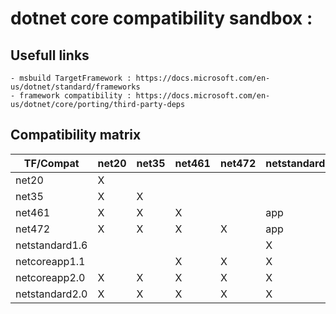 ﻿# dotnet core compatibility sandbox : 

## Usefull links
	- msbuild TargetFramework : https://docs.microsoft.com/en-us/dotnet/standard/frameworks
	- framework compatibility : https://docs.microsoft.com/en-us/dotnet/core/porting/third-party-deps

## Compatibility matrix

| ﻿TF/Compat      | net20 | net35 | net461 | net472 | netstandard1.6 | netcoreapp1.1 | netcoreapp2.0 | netstandard2.0 |
|----------------|-------|-------|--------|--------|----------------|---------------|---------------|----------------|
| net20          | X     |       |        |        |                |               |               |                |
| net35          | X     | X     |        |        |                |               |               |                |
| net461         | X     | X     | X      |        | app            |               |               |                |
| net472         | X     | X     | X      | X      | app            |               |               | app            |
| netstandard1.6 |       |       |        |        | X              |               |               |                |
| netcoreapp1.1  |       |       | X      | X      | X              | X             |               |                |
| netcoreapp2.0  | X     | X     | X      | X      | X              | X             | X             | X              |
| netstandard2.0 | X     | X     | X      | X      | X              |               |               | X              |
